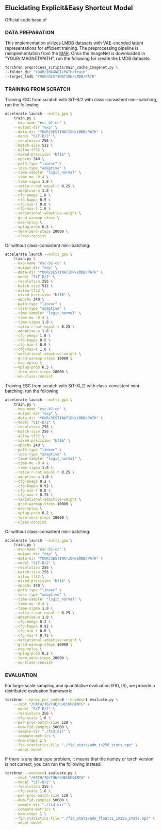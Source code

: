 ## Elucidating Explicit&Easy Shortcut Model
Official code base of <On the Design of One-step Diffusion via Shortcutting Flow Paths>

### DATA PREPARATION
This implementation utilizes LMDB datasets with VAE-encoded latent representations for efficient training. The preprocessing pipeline is reimplementation from the [MAR](https://github.com/LTH14/mar/blob/main/main_cache.py). 
Once the ImageNet is downloaded in "YOUR/IMAGNET/PATH", 
run the following for create the LMDB datasets:
```bash
torchrun preprocess_scripts/main_cache_imagenet.py \
--folder_dir "YOUR/IMAGNET/PATH/train"
--target_lmdb "YOUR/DESTINATION/LMDB/PATH"
```


### TRAINING FROM SCRATCH
Training ESC from scratch with SiT-B/2 with class-consistent mini-batching, run the following
```bash
accelerate launch --multi_gpu \
    train.py \
    --exp-name "esc-b2-cc" \
    --output-dir "exp" \
    --data-dir "YOUR/DESTINATION/LMDB/PATH" \
    --model "SiT-B/2" \
    --resolution 256 \
    --batch-size 512 \
    --allow-tf32 \
    --mixed-precision "bf16" \
    --epochs 240 \
    --path-type "linear" \
    --loss-type "adaptive" \
    --time-sampler "logit_normal" \
    --time-mu -0.4 \
    --time-sigma 1.0 \
    --ratio-r-not-equal-t 0.25 \
    --adaptive-p 1.0 \
    --cfg-omega 1.0 \
    --cfg-kappa 0.5 \
    --cfg-min-t 0.0 \
    --cfg-max-t 1.0 \
    --variational-adaptive-weight \
    --grad-warmup-steps \
    --use-vplug \
    --vplug-prob 0.5 \
    --term-zero-steps 20000 \
    --class-consist
```

Or without class-consistent mini-batching:
```bash
accelerate launch --multi_gpu \
    train.py \
    --exp-name "esc-b2-cc" \
    --output-dir "exp" \
    --data-dir "YOUR/DESTINATION/LMDB/PATH" \
    --model "SiT-B/2" \
    --resolution 256 \
    --batch-size 512 \
    --allow-tf32 \
    --mixed-precision "bf16" \
    --epochs 240 \
    --path-type "linear" \
    --loss-type "adaptive" \
    --time-sampler "logit_normal" \
    --time-mu -0.4 \
    --time-sigma 1.0 \
    --ratio-r-not-equal-t 0.25 \
    --adaptive-p 1.0 \
    --cfg-omega 1.0 \
    --cfg-kappa 0.5 \
    --cfg-min-t 0.0 \
    --cfg-max-t 1.0 \
    --variational-adaptive-weight \
    --grad-warmup-steps 10000 \
    --use-vplug \
    --vplug-prob 0.5 \
    --term-zero-steps 20000 \
    --no-class-consist
```

Training ESC from scratch with SiT-XL/2 with class-consistent mini-batching, run the following
```bash
accelerate launch --multi_gpu \
    train.py \
    --exp-name "esc-b2-cc" \
    --output-dir "exp" \
    --data-dir "YOUR/DESTINATION/LMDB/PATH" \
    --model "SiT-B/2" \
    --resolution 256 \
    --batch-size 256 \
    --allow-tf32 \
    --mixed-precision "bf16" \
    --epochs 240 \
    --path-type "linear" \
    --loss-type "adaptive" \
    --time-sampler "logit_normal" \
    --time-mu -0.4 \
    --time-sigma 1.0 \
    --ratio-r-not-equal-t 0.25 \
    --adaptive-p 1.0 \
    --cfg-omega 0.2 \
    --cfg-kappa 0.92 \
    --cfg-min-t 0.0 \
    --cfg-max-t 0.75 \
    --variational-adaptive-weight \
    --grad-warmup-steps 10000 \
    --use-vplug \
    --vplug-prob 0.2 \
    --term-zero-steps 20000 \
    --class-consist
```

Or without class-consistent mini-batching:
```bash
accelerate launch --multi_gpu \
    train.py \
    --exp-name "esc-b2-cc" \
    --output-dir "exp" \
    --data-dir "YOUR/DESTINATION/LMDB/PATH" \
    --model "SiT-B/2" \
    --resolution 256 \
    --batch-size 256 \
    --allow-tf32 \
    --mixed-precision "bf16" \
    --epochs 240 \
    --path-type "linear" \
    --loss-type "adaptive" \
    --time-sampler "logit_normal" \
    --time-mu -0.4 \
    --time-sigma 1.0 \
    --ratio-r-not-equal-t 0.25 \
    --adaptive-p 1.0 \
    --cfg-omega 0.2 \
    --cfg-kappa 0.92 \
    --cfg-min-t 0.0 \
    --cfg-max-t 0.75 \
    --variational-adaptive-weight \
    --grad-warmup-steps 10000 \
    --use-vplug \
    --vplug-prob 0.2 \
    --term-zero-steps 20000 \
    --no-class-consist
```


### EVALUATION
For large-scale sampling and quantitative evaluation (FID, IS), we provide a distributed evaluation framework:

```bash
torchrun --nproc_per_node=8 --nnodes=1 evaluate.py \
    --ckpt "/PATH/TO/THE/CHECKPOINTS" \
    --model "SiT-B/2" \
    --resolution 256 \
    --cfg-scale 1.0 \
    --per-proc-batch-size 128 \
    --num-fid-samples 50000 \
    --sample-dir "./fid_dir" \
    --compute-metrics \
    --num-steps 1 \
    --fid-statistics-file "./fid_stats/adm_in256_stats.npz" \
    --adapt-model
```

If there is any data type problem, it means that the numpy or torch version is not correct, you can run the following instead:
```bash
torchrun --nnodes=1 evaluate.py \
    --ckpt "/PATH/TO/THE/CHECKPOINTS" \
    --model "SiT-B/2" \
    --resolution 256 \
    --cfg-scale 1.0 \
    --per-proc-batch-size 128 \
    --num-fid-samples 50000 \
    --sample-dir "./fid_dir" \
    --compute-metrics \
    --num-steps 1 \
    --fid-statistics-file "./fid_stats/adm_float32_in256_stats.npz" \
    --adapt-model
```
